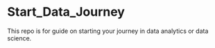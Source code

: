 # Start_Data_Journey
This repo is for guide on starting your journey in data analytics or data science. 
